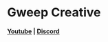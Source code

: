 # Gweep Creative

<b>[Youtube](https://www.youtube.com/channel/UCVdVcW8jx6JKTCuXlr_BSHg)  **|** [Discord](https://discord.gg/AKDRuRpEzS)</b>
